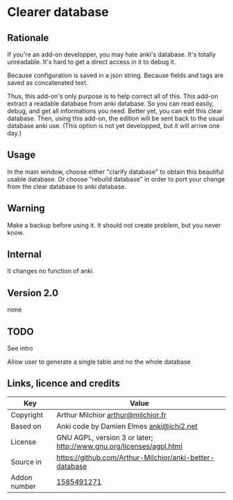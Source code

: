 # Clearer database
## Rationale
If you're an add-on developper, you may hate anki's database. It's
totally unreadable. It's hard to get a direct access in it to debug
it.

Because configuration is saved in a json string. Because fields and
tags are saved as concatenated text.

Thus, this add-on's only purpose is to help correct all of this. This
add-on extract a readable database from anki database. So you can read
easily, debug, and get all informations you need. Better yet, you can
edit this clear database. Then, using this add-on, the edition will be
sent back to the usual database anki use. (This option is not yet
developped, but it will arrive one day.)

## Usage
In the main window, choose either "clarify database" to obtain this
beautiful usable database. Or choose "rebuild database" in order to
port your change from the clear database to anki database.

## Warning
Make a backup before using it. It should not create problem, but you
never know.


## Internal
It changes no function of anki.

## Version 2.0
none

## TODO
See intro

Allow user to generate a single table and no the whole database

## Links, licence and credits

Key         |Value
------------|-------------------------------------------------------------------
Copyright   | Arthur Milchior <arthur@milchior.fr>
Based on    | Anki code by Damien Elmes <anki@ichi2.net>
License     | GNU AGPL, version 3 or later; http://www.gnu.org/licenses/agpl.html
Source in   | https://github.com/Arthur-Milchior/anki-better-database
Addon number| [1585491271](https://ankiweb.net/shared/info/1585491271)
